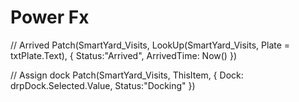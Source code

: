 # Power Fx
// Arrived
Patch(SmartYard_Visits, LookUp(SmartYard_Visits, Plate = txtPlate.Text), { Status:"Arrived", ArrivedTime: Now() })

// Assign dock
Patch(SmartYard_Visits, ThisItem, { Dock: drpDock.Selected.Value, Status:"Docking" })
